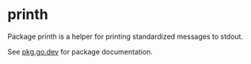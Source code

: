 # printh
Package printh is a helper for printing standardized messages to stdout.

See [pkg.go.dev](https://pkg.go.dev/github.com/felipeneuwald/printh) for package documentation.
